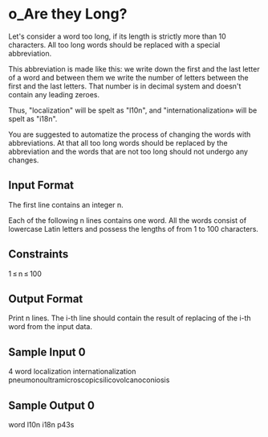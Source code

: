 # o_Are they Long?

Let's consider a word too long, if its length is strictly more than 10 characters. All too long words should be replaced with a special abbreviation.

This abbreviation is made like this: we write down the first and the last letter of a word and between them we write the number of letters between the first and the last letters. That number is in decimal system and doesn't contain any leading zeroes.

Thus, "localization" will be spelt as "l10n", and "internationalization» will be spelt as "i18n".

You are suggested to automatize the process of changing the words with abbreviations. At that all too long words should be replaced by the abbreviation and the words that are not too long should not undergo any changes.

## Input Format

The first line contains an integer n.

Each of the following n lines contains one word. All the words consist of lowercase Latin letters and possess the lengths of from 1 to 100 characters.

## Constraints

1 ≤ n ≤ 100

## Output Format

Print n lines. The i-th line should contain the result of replacing of the i-th word from the input data.

## Sample Input 0

4
word
localization
internationalization
pneumonoultramicroscopicsilicovolcanoconiosis

## Sample Output 0

word
l10n
i18n
p43s
